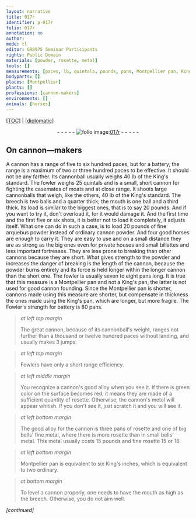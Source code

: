 ```yaml
---
layout: narrative
title: 017r
identifier: p-017r
folio: 017r
annotation: no
author:
mode: tl
editor: GR8975 Seminar Participants
rights: Public Domain
materials: [powder, rosette, metal]
tools: []
measurements: [paces, lb, quintals, pounds, pans, Montpellier pan, King's pan, King's inches]
bodyparts: []
places: [Montpellier]
plants: []
professions: [cannon-makers]
environments: []
animals: [horses]
---
```


 <p><a href="{{ site.baseurl }}/translation/">[TOC]</a> | <a href="{{ site.baseurl }}/texts/p-017r_tc/" target="_blank">[diplomatic]</a></p><div class="folio" align="center">- - - - - <a href="http://gallica.bnf.fr/ark:/12148/btv1b10500001g/f39.image" target="_blank"><img src="https://cu-mkp.github.io/2017-workshop-edition/assets/photo-icon.png" alt="folio image: " style="display:inline-block; margin-bottom:-3px;"/>017r</a> - - - - - </div>  
  

## On <span class="pro">cannon—makers</span>

 
 A cannon has a range of five to six hundred <span class="ms">paces</span>, but for a battery, the range is a maximum of two or three hundred <span class="ms">paces</span> to be effective. It should not be any farther. Its cannonball usually weighs 40 <span class="ms">lb</span> of the King's standard. The fowler weighs 25 <span class="ms">quintals</span> and is a small, short cannon for fighting the casemates of moats and at close range. It shoots large cannonballs that weigh, like the others, 40 <span class="ms">lb</span> of the King's standard. The breech is two balls and a quarter thick; the mouth is one ball and a third thick. Its load is similar to the biggest ones, that is to say 20 <span class="ms">pounds</span>. And if you want to try it, don't overload it, for it would damage it. And the first time and the first five or six shots, it is better not to load it completely, it adjusts itself. What one can do in such a case, is to load 20 <span class="ms">pounds</span> of fine arquebus <span class="m">powder</span> instead of ordinary cannon <span class="m">powder</span>. And four good <span class="al">horses</span> are enough to carry it. They are easy to use and on a small distance they are as strong as the big ones even for private houses and small billattes and less important fortresses. They are less prone to breaking than other <span class="sup">cannons</span> because they are short. What gives strength to the <span class="m">powder</span> and increases the danger of breaking is the length of the cannon, because the <span class="m">powder</span> burns entirely and its force is held longer within the longer cannon than the short one. The fowler is usually seven to eight <span class="ms">pans</span> long. It is true that this measure is a <span class="ms"><span class="pl">Montpellier</span> pan</span> and not a <span class="ms">King's pan</span>, the latter is not used for good cannon founding. Since the <span class="ms"><span class="pl">Montpellier</span> pan</span> is shorter, cannons made using this measure are shorter, but compensate in thickness the ones made using the <span class="ms">King's pan</span>, which are longer, but more fragile. The Fowler's strength for battery is 80 <span class="ms">pans</span>.
 
> *at left top margin*
> 
> 
>   The great cannon, because of its cannonball's weight, ranges not further than a thousand or twelve hundred <span class="ms">paces</span> without landing, and usually makes 3 jumps.
 
> *at left top margin*
> 
> 
>   Fowlers have only a short range efficiency.
 
> *at left middle margin*
> 
> 
>   You recognize a cannon's good alloy when you see it. If there is green color on the surface becomes red, it means they are made of a sufficient quantity of <span class="m">rosette</span>. Otherwise, the cannon's <span class="m">metal</span> will appear whitish. If you don't see it, just scratch it and you will see it. 
 
> *at left bottom margin*
> 
> 
>   The good alloy for the cannon is three <span class="ms">pans</span> of <span class="m">rosette</span> and one of big bells' fine <span class="m">metal</span>, where there is more <span class="m">rosette</span> than in small bells' <span class="m">metal</span>. This <span class="m">metal</span> usually costs 15 <span class="cn">pounds</span> and fine <span class="m">rosette</span> 15 or 16.
 
> *at left bottom margin*
> 
> 
>   <span class="ms"><span class="pl">Montpellier</span> pan</span> is equivalent to six <span class="ms">King's inches</span>, which is equivalent to two ordinary. 
 
> *at bottom margin*
> 
> 
>   To level a cannon properly, one needs to have the mouth as high as the breech. Otherwise, you do not aim well. 
 
*[continued]*
 
 